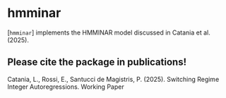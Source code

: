 # hmminar

[`hmminar`] implements the HMMINAR model discussed in Catania et al. (2025).
## Please cite the package in publications!

Catania, L., Rossi, E., Santucci de Magistris, P.  (2025).
Switching Regime Integer Autoregressions.
Working Paper
